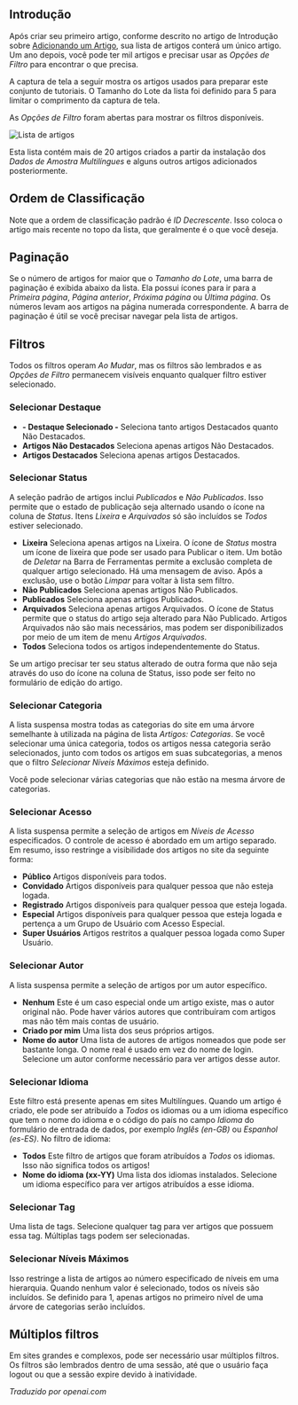 <!-- Filename: J6.x:Articles:_Filter_Options / Display title: Artigos: Opções de Filtro -->

## Introdução

Após criar seu primeiro artigo, conforme descrito no artigo de Introdução sobre [Adicionando um Artigo](jdocmanual?article=user/getting-started/adding-an-article), sua lista de artigos conterá um único artigo. Um ano depois, você pode ter mil artigos e precisar usar as *Opções de Filtro* para encontrar o que precisa.

A captura de tela a seguir mostra os artigos usados para preparar este conjunto de tutoriais. O Tamanho do Lote da lista foi definido para 5 para limitar o comprimento da captura de tela.

As *Opções de Filtro* foram abertas para mostrar os filtros disponíveis.

![Lista de artigos](../../../en/images/articles/articles-filter-options.png)

Esta lista contém mais de 20 artigos criados a partir da instalação dos *Dados de Amostra Multilíngues* e alguns outros artigos adicionados posteriormente.

## Ordem de Classificação

Note que a ordem de classificação padrão é *ID Decrescente*. Isso coloca o artigo mais recente no topo da lista, que geralmente é o que você deseja.  

## Paginação

Se o número de artigos for maior que o *Tamanho do Lote*, uma barra de paginação é exibida abaixo da lista. Ela possui ícones para ir para a *Primeira página*, *Página anterior*, *Próxima página* ou *Última página*. Os números levam aos artigos na página numerada correspondente. A barra de paginação é útil se você precisar navegar pela lista de artigos.

## Filtros

Todos os filtros operam *Ao Mudar*, mas os filtros são lembrados e as *Opções de Filtro* permanecem visíveis enquanto qualquer filtro estiver selecionado.

### Selecionar Destaque

- **- Destaque Selecionado -** Seleciona tanto artigos Destacados quanto Não Destacados.
- **Artigos Não Destacados** Seleciona apenas artigos Não Destacados.
- **Artigos Destacados** Seleciona apenas artigos Destacados.

### Selecionar Status

A seleção padrão de artigos inclui *Publicados* e *Não Publicados*. Isso permite que o estado de publicação seja alternado usando o ícone na coluna de *Status*. Itens *Lixeira* e *Arquivados* só são incluídos se *Todos* estiver selecionado.

- **Lixeira** Seleciona apenas artigos na Lixeira. O ícone de *Status* mostra um ícone de lixeira que pode ser usado para Publicar o item. Um botão de *Deletar* na Barra de Ferramentas permite a exclusão completa de qualquer artigo selecionado. Há uma mensagem de aviso. Após a exclusão, use o botão *Limpar* para voltar à lista sem filtro.
- **Não Publicados** Seleciona apenas artigos Não Publicados.
- **Publicados** Seleciona apenas artigos Publicados.
- **Arquivados** Seleciona apenas artigos Arquivados. O ícone de Status permite que o status do artigo seja alterado para Não Publicado. Artigos Arquivados não são mais necessários, mas podem ser disponibilizados por meio de um item de menu *Artigos Arquivados*.
- **Todos** Seleciona todos os artigos independentemente do Status.

Se um artigo precisar ter seu status alterado de outra forma que não seja através do uso do ícone na coluna de Status, isso pode ser feito no formulário de edição do artigo.

### Selecionar Categoria

A lista suspensa mostra todas as categorias do site em uma árvore semelhante à utilizada na página de lista *Artigos: Categorias*. Se você selecionar uma única categoria, todos os artigos nessa categoria serão selecionados, junto com todos os artigos em suas subcategorias, a menos que o filtro *Selecionar Níveis Máximos* esteja definido.

Você pode selecionar várias categorias que não estão na mesma árvore de categorias.

### Selecionar Acesso

A lista suspensa permite a seleção de artigos em *Níveis de Acesso* especificados. O controle de acesso é abordado em um artigo separado. Em resumo, isso restringe a visibilidade dos artigos no site da seguinte forma:

- **Público** Artigos disponíveis para todos.
- **Convidado** Artigos disponíveis para qualquer pessoa que não esteja logada.
- **Registrado** Artigos disponíveis para qualquer pessoa que esteja logada.
- **Especial** Artigos disponíveis para qualquer pessoa que esteja logada e pertença a um Grupo de Usuário com Acesso Especial.
- **Super Usuários** Artigos restritos a qualquer pessoa logada como Super Usuário.

### Selecionar Autor

A lista suspensa permite a seleção de artigos por um autor específico.

- **Nenhum** Este é um caso especial onde um artigo existe, mas o autor original não. Pode haver vários autores que contribuíram com artigos mas não têm mais contas de usuário.
- **Criado por mim** Uma lista dos seus próprios artigos.
- **Nome do autor** Uma lista de autores de artigos nomeados que pode ser bastante longa. O nome real é usado em vez do nome de login. Selecione um autor conforme necessário para ver artigos desse autor.

### Selecionar Idioma

Este filtro está presente apenas em sites Multilíngues. Quando um artigo é criado, ele pode ser atribuído a *Todos* os idiomas ou a um idioma específico que tem o nome do idioma e o código do país no campo *Idioma* do formulário de entrada de dados, por exemplo *Inglês (en-GB)* ou *Espanhol (es-ES)*. No filtro de idioma:

- **Todos** Este filtro de artigos que foram atribuídos a *Todos* os idiomas. Isso não significa todos os artigos!
- **Nome do idioma (xx-YY)** Uma lista dos idiomas instalados. Selecione um idioma específico para ver artigos atribuídos a esse idioma.

### Selecionar Tag

Uma lista de tags. Selecione qualquer tag para ver artigos que possuem essa tag. Múltiplas tags podem ser selecionadas.

### Selecionar Níveis Máximos

Isso restringe a lista de artigos ao número especificado de níveis em uma hierarquia. Quando nenhum valor é selecionado, todos os níveis são incluídos. Se definido para 1, apenas artigos no primeiro nível de uma árvore de categorias serão incluídos.

## Múltiplos filtros

Em sites grandes e complexos, pode ser necessário usar múltiplos filtros. Os filtros são lembrados dentro de uma sessão, até que o usuário faça logout ou que a sessão expire devido à inatividade.

*Traduzido por openai.com*

